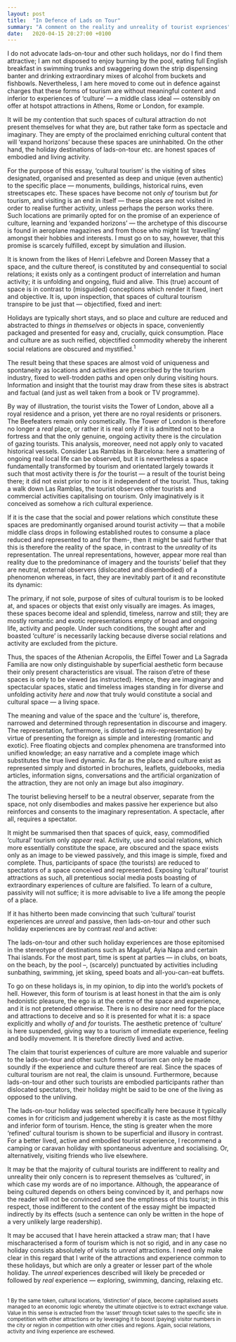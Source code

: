 ```yaml
---
layout: post
title:  "In Defence of Lads on Tour"
summary: "A comment on the reality and unreality of tourist expriences"
date:   2020-04-15 20:27:00 +0100
---
```

I do not advocate lads-on-tour and other such holidays, nor do I find them attractive; I am not disposed to enjoy burning by the pool, eating full English breakfast in swimming trunks and swaggering down the strip dispensing banter and drinking extraordinary mixes of alcohol from buckets and fishbowls. Nevertheless, I am here moved to come out in defence against charges that these forms of tourism are without meaningful content and inferior to experiences of ‘culture’ — a middle class ideal — ostensibly on offer at hotspot attractions in Athens, Rome or London, for example.

It will be my contention that such spaces of cultural attraction do not present themselves for what they are, but rather take form as spectacle and imaginary. They are empty of the proclaimed enriching cultural content that will ‘expand horizons’ because these spaces are uninhabited. On the other hand, the holiday destinations of lads-on-tour etc. are honest spaces of embodied and living activity.

For the purpose of this essay, ‘cultural tourism’ is the visiting of sites designated, organised and presented as deep and unique (even authentic) to the specific place — monuments, buildings, historical ruins, even streetscapes etc. These spaces have become not only _of_ tourism but _for_ tourism, and visiting is an end in itself — these places are not visited in order to realise further activity, unless perhaps the person works there. Such locations are primarily opted for on the promise of an experience of culture, learning and ‘expanded horizons’ — the archetype of this discourse is found in aeroplane magazines and from those who might list ‘travelling’ amongst their hobbies and interests. I must go on to say, however, that this promise is scarcely fulfilled, except by simulation and illusion.

It is known from the likes of Henri Lefebvre and Doreen Massey that a space, and the culture thereof, is constituted by and consequential to social relations; it exists only as a contingent product of interrelation and human activity; it is unfolding and ongoing, fluid and alive. This (true) account of space is in contrast to (misguided) conceptions which render it fixed, inert and objective. It is, upon inspection, that spaces of cultural tourism transpire to be just that — objectified, fixed and inert:

Holidays are typically short stays, and so place and culture are reduced and abstracted to _things in themselves_ or objects in space, conveniently packaged and presented for easy and, crucially, quick consumption. Place and culture are as such reified, objectified commodity whereby the inherent social relations are obscured and mystified.<sup>1
  
The result being that these spaces are almost void of uniqueness and spontaneity as locations and activities are prescribed by the tourism industry, fixed to well-trodden paths and open only during visiting hours. Information and insight that the tourist may draw from these sites is abstract and factual (and just as well taken from a book or TV programme).

By way of illustration, the tourist visits the Tower of London, above all a royal residence and a prison, yet there are no royal residents or prisoners. The Beefeaters remain only cosmetically. The Tower of London is therefore no longer a _real_ place, or rather it is real only if it is admitted not to be a fortress and that the only genuine, ongoing activity there is the circulation of gazing tourists. This analysis, moreover, need not apply only to vacated historical vessels. Consider Las Ramblas in Barcelona: here a smattering of ongoing real local life can be observed, but it is nevertheless a space fundamentally transformed by tourism and orientated largely towards it such that most activity there is _for_ the tourist — a result of the tourist being there; it did not exist prior to nor is it independent of the tourist. Thus, taking a walk down Las Ramblas, the tourist observes other tourists and commercial activities capitalising on tourism. Only imaginatively is it conceived as somehow a rich cultural experience.

If it is the case that the social and power relations which constitute these spaces are predominantly organised around tourist activity — that a mobile middle class drops in following established routes to consume a place reduced and represented to and for them-, then it might be said further that this is therefore the reality of the space, in contrast to the _unreality_ of its representation. The unreal representations, however, appear more real than reality due to the predominance of imagery and the tourists’ belief that they are neutral, external observers (dislocated and disembodied) of a phenomenon whereas, in fact, they are inevitably part of it and reconstitute its dynamic:

The primary, if not sole, purpose of sites of cultural tourism is to be looked at, and spaces or objects that exist only visually are images. As images, these spaces become ideal and splendid, timeless, narrow and still; they are mostly romantic and exotic representations empty of broad and ongoing life, activity and people. Under such conditions, the sought after and boasted ‘culture’ is necessarily lacking because diverse social relations and activity are excluded from the picture.

Thus, the spaces of the Athenian Acropolis, the Eiffel Tower and La Sagrada Familia are now only distinguishable by superficial aesthetic form because their only present characteristics are visual. The raison d’etre of these spaces is only to be viewed (as instructed). Hence, they are imaginary and spectacular spaces, static and timeless images standing in for diverse and unfolding activity _here_ and _now_ that truly would constitute a social and cultural space — a living space.

The meaning and value of the space and the ‘culture’ is, therefore, narrowed and determined through representation in discourse and imagery. The representation, furthermore, is distorted (a _mis_-representation) by virtue of presenting the foreign as simple and interesting (romantic and exotic). Free floating objects and complex phenomena are transformed into unified knowledge; an easy narrative and a complete image which substitutes the true lived dynamic. As far as the place and culture exist as represented simply and distorted in brochures, leaflets, guidebooks, media articles, information signs, conversations and the artificial organization of the attraction, they are not only an image but also _imaginary_.

The tourist believing herself to be a neutral observer, separate from the space, not only disembodies and makes passive her experience but also reinforces and consents to the imaginary representation. A spectacle, after all, requires a spectator.

It might be summarised then that spaces of quick, easy, commodified ‘cultural’ tourism only _appear_ real. Activity, use and social relations, which more essentially constitute the space, are obscured and the space exists only as an image to be viewed passively, and this image is simple, fixed and complete. Thus, participants of space (the tourists) are reduced to spectators of a space conceived and represented. Exposing ‘cultural’ tourist attractions as such, all pretentious social media posts boasting of extraordinary experiences of culture are falsified. To learn of a culture, passivity will not suffice; it is more advisable to live a life among the people of a place.

If it has hitherto been made convincing that such ‘cultural’ tourist experiences are _unreal_ and passive, then lads-on-tour and other such holiday experiences are by contrast _real_ and active:

The lads-on-tour and other such holiday experiences are those epitomised in the stereotype of destinations such as Magaluf, Ayia Napa and certain Thai islands. For the most part, time is spent at parties — in clubs, on boats, on the beach, by the pool –, (scarcely) punctuated by activities including sunbathing, swimming, jet skiing, speed boats and all-you-can-eat buffets.

To go on these holidays is, in my opinion, to dip into the world’s pockets of hell. However, this form of tourism is at least honest in that the aim is only hedonistic pleasure, the ego is at the centre of the space and experience, and it is not pretended otherwise. There is no desire nor need for the place and attractions to deceive and so it is presented for what it is: a space explicitly and wholly _of_ and _for_ tourists. The aesthetic pretence of ‘culture’ is here suspended, giving way to a tourism of immediate experience, feeling and bodily movement. It is therefore directly lived and active.

The claim that tourist experiences of culture are more valuable and superior to the lads-on-tour and other such forms of tourism can only be made soundly if the experience and culture thereof are real. Since the spaces of cultural tourism are not real, the claim is unsound. Furthermore, because lads-on-tour and other such tourists are embodied participants rather than dislocated spectators, their holiday might be said to be one of the living as opposed to the unliving.

The lads-on-tour holiday was selected specifically here because it typically comes in for criticism and judgement whereby it is caste as the most filthy and inferior form of tourism. Hence, the sting is greater when the more ‘refined’ cultural tourism is shown to be superficial and illusory in contrast. For a better lived, active and embodied tourist experience, I recommend a camping or caravan holiday with spontaneous adventure and socialising. Or, alternatively, visiting friends who live elsewhere.

It may be that the majority of cultural tourists are indifferent to reality and unreality their only concern is to represent themselves as ‘cultured’, in which case my words are of no importance. Although, the appearance of being cultured depends on others being convinced by it, and perhaps now the reader will not be convinced and see the emptiness of this tourist; in this respect, those indifferent to the content of the essay might be impacted indirectly by its effects (such a sentence can only be written in the hope of a very unlikely large readership).

It may be accused that I have herein attacked a straw man; that I have mischaracterised a form of tourism which is not so rigid, and in any case no holiday consists absolutely of visits to _unreal_ attractions. I need only make clear in this regard that I write of the attractions and experience common to these holidays, but which are only a greater or lesser part of the whole holiday. The _unreal_ experiences described will likely be preceded or followed by _real_ experience — exploring, swimming, dancing, relaxing etc. 


<br>
<sup>1 By the same token, cultural locations, ‘distinction’ of place, become capitalised assets managed to an economic logic whereby the ultimate objective is to extract exchange value. Value in this sense is extracted from the ‘asset’ through ticket sales to the specific site in competition with other attractions or by leveraging it to boost (paying) visitor numbers in the city or region in competition with other cities and regions. Again, social relations, activity and living experience are eschewed.
